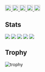 

<!--
**daiki030612/daiki030612** is a ✨ _special_ ✨ repository because its `README.md` (this file) appears on your GitHub profile.

Here are some ideas to get you started:

- 🔭 I’m currently working on ...
- 🌱 I’m currently learning ...
- 👯 I’m looking to collaborate on ...
- 🤔 I’m looking for help with ...
- 💬 Ask me about ...
- 📫 How to reach me: ...
- 😄 Pronouns: ...
- ⚡ Fun fact: ...
-->
<p align="left">
  <a href="https://github.com/daiki030612">
    <img height="20" src="https://komarev.com/ghpvc/?username=Keichan15" />
  </a>
  <a href="https://github.com/daiki030612">
    <img height="20" src="https://img.shields.io/github/followers/Keichan15?label=follow&logo=github&style=flat" />
  </a>
  <a href="http://qiita.com/daiki030612">
    <img height="20" src="https://qiita-badge.apiapi.app/s/Keichan_15/posts.svg" />
  </a>
  <a href="http://qiita.com/daiki030612">
    <img height="20" src="https://qiita-badge.apiapi.app/s/Keichan_15/contributions.svg" />
  </a>
  <a href="https://zenn.dev/daiki030612">
    <img height="20" src="https://badgen.org/img/zenn/keichan_15/articles?style=plastic" />
  </a>
  
## Stats
![](http://github-profile-summary-cards.vercel.app/api/cards/profile-details?username=vn7n24fzkq&theme=moonlight)
![](http://github-profile-summary-cards.vercel.app/api/cards/repos-per-language?username=vn7n24fzkq&theme=moonlight)
![](http://github-profile-summary-cards.vercel.app/api/cards/most-commit-language?username=vn7n24fzkq&theme=moonlight)
![](http://github-profile-summary-cards.vercel.app/api/cards/stats?username=vn7n24fzkq&theme=moonlight)
![](http://github-profile-summary-cards.vercel.app/api/cards/productive-time?username=vn7n24fzkq&theme=moonlight&utcOffset=8)
## Trophy
![trophy](https://github-profile-trophy.vercel.app/?username=daiki030612&theme=gruvbox)
</p>
